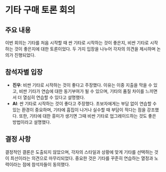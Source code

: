 # 기타 구매 토론 회의

## 주요 내용
이번 회의는 기타를 처음 시작할 때 싼 기타로 시작하는 것이 좋은지, 비싼 기타로 시작하는 것이 좋은지에 대한 토론이었다. 두 가지 입장을 나누어 각자의 의견을 제시하며 논의가 진행되었다.

## 참석자별 입장
- **진우**: 비싼 기타로 시작하는 것이 좋다고 주장했다. 이유는 이중 지출을 막을 수 있고, 비싼 기타가 연습에 대한 동기부여가 될 수 있으며, 기타의 품질 차이를 느끼면서 더 열심히 연습할 수 있다고 설명했다.
- **AI**: 싼 기타로 시작하는 것이 좋다고 주장했다. 초보자에게는 부담 없이 연습할 수 있는 환경이 중요하며, 기타에 흠집이 나거나 실수할 때 부담이 적다는 점을 강조했다. 또한, 기타에 대한 흥미가 생기면 그때 비싼 기타로 업그레이드하는 것도 좋은 방법이라고 설명했다.

## 결정 사항
결정적인 결론은 도출되지 않았으며, 각자의 스타일과 상황에 맞게 기타를 선택하는 것이 최선이라는 의견으로 마무리되었다. 중요한 것은 기타를 꾸준히 연습하는 열정과 노력이라는 점에 참석자들이 동의했다.